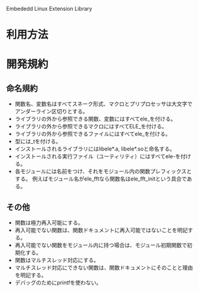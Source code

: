 Embededd Linux Extension Library

# 利用方法

# 開発規約

## 命名規約

* 関数名、変数名はすべてスネーク形式、マクロとプリプロセッサは大文字でアンダーライン区切りとする。
* ライブラリの外から参照できる関数、変数にはすべてele_を付ける。
* ライブラリの外から参照できるマクロにはすべてELE_を付ける。 
* ライブラリの外から参照できるファイルにはすべてele_を付ける。 
* 型には_tを付ける。
* インストールされるライブラリにはlibele*.a, libele*.soと命名する。
* インストールされる実行ファイル（ユーティリティ）にはすべてele-を付ける。
* 各モジュールには名前をつけ、それをモジュール内の関数プレフィックスとする。
  例えばモジュール名がele_fftなら関数名はele_fft_initという具合である。

## その他

* 関数は極力再入可能にする。
* 再入可能でない関数は、関数ドキュメントに再入可能ではないことを明記する。
* 再入可能でない関数をモジュール内に持つ場合は、モジュール初期関数で初期化する。
* 関数はマルチスレッド対応にする。
* マルチスレッド対応にできない関数は、関数ドキュメントにそのことと理由を明記する。
* デバッグのためにprintfを使わない。
